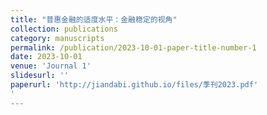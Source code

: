 ```yaml
---
title: "普惠金融的适度水平：金融稳定的视角"
collection: publications
category: manuscripts
permalink: /publication/2023-10-01-paper-title-number-1
date: 2023-10-01
venue: 'Journal 1'
slidesurl: ''
paperurl: 'http://jiandabi.github.io/files/季刊2023.pdf'
'
---
```


 
